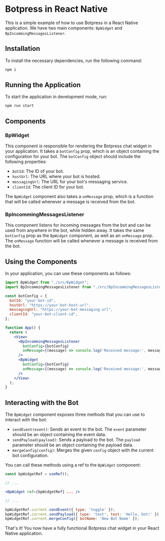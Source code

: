# Botpress in React Native

This is a simple example of how to use Botpress in a React Native application. We have two main components: `BpWidget` and `BpIncommingMessagesListener`.

## Installation

To install the necessary dependencies, run the following command:

```bash
npm i
```

## Running the Application

To start the application in development mode, run:

```bash
npm run start
```

## Components

### BpWidget

This component is responsible for rendering the Botpress chat widget in your application. It takes a `botConfig` prop, which is an object containing the configuration for your bot. The `botConfig` object should include the following properties:

- `botId`: The ID of your bot.
- `hostUrl`: The URL where your bot is hosted.
- `messagingUrl`: The URL for your bot's messaging service.
- `clientId`: The client ID for your bot.

The `BpWidget` component also takes a `onMessage` prop, which is a function that will be called whenever a message is received from the bot.

### BpIncommingMessagesListener

This component listens for incoming messages from the bot and can be used from anywhere in the bot, while hidden away. It takes the same `botConfig` prop as the `BpWidget` component, as well as an `onMessage` prop. The `onMessage` function will be called whenever a message is received from the bot.

## Using the Components

In your application, you can use these components as follows:

```jsx
import BpWidget from "./src/BpWidget";
import BpIncommingMessagesListener from "./src/BpIncommingMessagesListener";

const botConfig = {
  botId: "your-bot-id",
  hostUrl: "https://your-bot-host-url",
  messagingUrl: "https://your-bot-messaging-url",
  clientId: "your-bot-client-id",
};

function App() {
  return (
    <View>
      <BpIncommingMessagesListener 
        botConfig={botConfig} 
        onMessage={(message) => console.log('Received message:', message)}
      />
      <BpWidget 
        botConfig={botConfig} 
        onMessage={(message) => console.log('Received message:', message)}
      />
    </View>
  );
}
```

## Interacting with the Bot

The `BpWidget` component exposes three methods that you can use to interact with the bot:

- `sendEvent(event)`: Sends an event to the bot. The `event` parameter should be an object containing the event data.
- `sendPayload(payload)`: Sends a payload to the bot. The `payload` parameter should be an object containing the payload data.
- `mergeConfig(config)`: Merges the given `config` object with the current bot configuration.

You can call these methods using a ref to the `BpWidget` component:

```jsx
const bpWidgetRef = useRef();

// ...

<BpWidget ref={bpWidgetRef} ... />

// ...

bpWidgetRef.current.sendEvent({ type: 'toggle' });
bpWidgetRef.current.sendPayload({ type: 'text', text: 'Hello, bot!' });
bpWidgetRef.current.mergeConfig({ botName: 'New Bot Name' });
```

That's it! You now have a fully functional Botpress chat widget in your React Native application.
